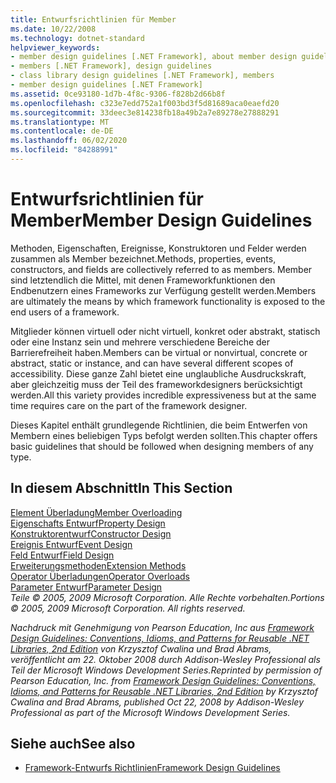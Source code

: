 ```yaml
---
title: Entwurfsrichtlinien für Member
ms.date: 10/22/2008
ms.technology: dotnet-standard
helpviewer_keywords:
- member design guidelines [.NET Framework], about member design guidelines
- members [.NET Framework], design guidelines
- class library design guidelines [.NET Framework], members
- member design guidelines [.NET Framework]
ms.assetid: 0ce93180-1d7b-4f8c-9306-f828b2d66b8f
ms.openlocfilehash: c323e7edd752a1f003bd3f5d81689aca0eaefd20
ms.sourcegitcommit: 33deec3e814238fb18a49b2a7e89278e27888291
ms.translationtype: MT
ms.contentlocale: de-DE
ms.lasthandoff: 06/02/2020
ms.locfileid: "84288991"
---
```

# <a name="member-design-guidelines"></a><span data-ttu-id="c7b28-102">Entwurfsrichtlinien für Member</span><span class="sxs-lookup"><span data-stu-id="c7b28-102">Member Design Guidelines</span></span>
<span data-ttu-id="c7b28-103">Methoden, Eigenschaften, Ereignisse, Konstruktoren und Felder werden zusammen als Member bezeichnet.</span><span class="sxs-lookup"><span data-stu-id="c7b28-103">Methods, properties, events, constructors, and fields are collectively referred to as members.</span></span> <span data-ttu-id="c7b28-104">Member sind letztendlich die Mittel, mit denen Frameworkfunktionen den Endbenutzern eines Frameworks zur Verfügung gestellt werden.</span><span class="sxs-lookup"><span data-stu-id="c7b28-104">Members are ultimately the means by which framework functionality is exposed to the end users of a framework.</span></span>  
  
 <span data-ttu-id="c7b28-105">Mitglieder können virtuell oder nicht virtuell, konkret oder abstrakt, statisch oder eine Instanz sein und mehrere verschiedene Bereiche der Barrierefreiheit haben.</span><span class="sxs-lookup"><span data-stu-id="c7b28-105">Members can be virtual or nonvirtual, concrete or abstract, static or instance, and can have several different scopes of accessibility.</span></span> <span data-ttu-id="c7b28-106">Diese ganze Zahl bietet eine unglaubliche Ausdruckskraft, aber gleichzeitig muss der Teil des frameworkdesigners berücksichtigt werden.</span><span class="sxs-lookup"><span data-stu-id="c7b28-106">All this variety provides incredible expressiveness but at the same time requires care on the part of the framework designer.</span></span>  
  
 <span data-ttu-id="c7b28-107">Dieses Kapitel enthält grundlegende Richtlinien, die beim Entwerfen von Membern eines beliebigen Typs befolgt werden sollten.</span><span class="sxs-lookup"><span data-stu-id="c7b28-107">This chapter offers basic guidelines that should be followed when designing members of any type.</span></span>  
  
## <a name="in-this-section"></a><span data-ttu-id="c7b28-108">In diesem Abschnitt</span><span class="sxs-lookup"><span data-stu-id="c7b28-108">In This Section</span></span>  
 [<span data-ttu-id="c7b28-109">Element Überladung</span><span class="sxs-lookup"><span data-stu-id="c7b28-109">Member Overloading</span></span>](member-overloading.md)  
 [<span data-ttu-id="c7b28-110">Eigenschafts Entwurf</span><span class="sxs-lookup"><span data-stu-id="c7b28-110">Property Design</span></span>](property.md)  
 [<span data-ttu-id="c7b28-111">Konstruktorentwurf</span><span class="sxs-lookup"><span data-stu-id="c7b28-111">Constructor Design</span></span>](constructor.md)  
 [<span data-ttu-id="c7b28-112">Ereignis Entwurf</span><span class="sxs-lookup"><span data-stu-id="c7b28-112">Event Design</span></span>](event.md)  
 [<span data-ttu-id="c7b28-113">Feld Entwurf</span><span class="sxs-lookup"><span data-stu-id="c7b28-113">Field Design</span></span>](field.md)  
 [<span data-ttu-id="c7b28-114">Erweiterungsmethoden</span><span class="sxs-lookup"><span data-stu-id="c7b28-114">Extension Methods</span></span>](extension-methods.md)  
 [<span data-ttu-id="c7b28-115">Operator Überladungen</span><span class="sxs-lookup"><span data-stu-id="c7b28-115">Operator Overloads</span></span>](operator-overloads.md)  
 [<span data-ttu-id="c7b28-116">Parameter Entwurf</span><span class="sxs-lookup"><span data-stu-id="c7b28-116">Parameter Design</span></span>](parameter-design.md)  
 <span data-ttu-id="c7b28-117">*Teile © 2005, 2009 Microsoft Corporation. Alle Rechte vorbehalten.*</span><span class="sxs-lookup"><span data-stu-id="c7b28-117">*Portions © 2005, 2009 Microsoft Corporation. All rights reserved.*</span></span>  
  
 <span data-ttu-id="c7b28-118">*Nachdruck mit Genehmigung von Pearson Education, Inc aus [Framework Design Guidelines: Conventions, Idioms, and Patterns for Reusable .NET Libraries, 2nd Edition](https://www.informit.com/store/framework-design-guidelines-conventions-idioms-and-9780321545619) von Krzysztof Cwalina und Brad Abrams, veröffentlicht am 22. Oktober 2008 durch Addison-Wesley Professional als Teil der Microsoft Windows Development Series.*</span><span class="sxs-lookup"><span data-stu-id="c7b28-118">*Reprinted by permission of Pearson Education, Inc. from [Framework Design Guidelines: Conventions, Idioms, and Patterns for Reusable .NET Libraries, 2nd Edition](https://www.informit.com/store/framework-design-guidelines-conventions-idioms-and-9780321545619) by Krzysztof Cwalina and Brad Abrams, published Oct 22, 2008 by Addison-Wesley Professional as part of the Microsoft Windows Development Series.*</span></span>  
  
## <a name="see-also"></a><span data-ttu-id="c7b28-119">Siehe auch</span><span class="sxs-lookup"><span data-stu-id="c7b28-119">See also</span></span>

- [<span data-ttu-id="c7b28-120">Framework-Entwurfs Richtlinien</span><span class="sxs-lookup"><span data-stu-id="c7b28-120">Framework Design Guidelines</span></span>](index.md)
